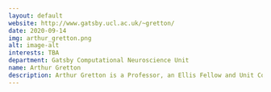 ```yaml
---
layout: default
website: http://www.gatsby.ucl.ac.uk/~gretton/
date: 2020-09-14
img: arthur_gretton.png
alt: image-alt
interests: TBA
department: Gatsby Computational Neuroscience Unit
name: Arthur Gretton
description: Arthur Gretton is a Professor, an Ellis Fellow and Unit Coordinator, and Director, Centre for Computational Statistics and ML (CSML) at UCL).His research interests are in design and training of generative models, both implicit (e.g. GANs) and explicit (high/infinite dimensional exponential family models), nonparametric hypothesis testing, and kernel methods. He was awarded the Best paper award (NeurIPS 2017), Best student paper runner up (NeurIPS 2009), 9 NeurIPS orals. He is an Associate editor, IEEE TPAMI (until 2013), action Editor JMLR, area chair/Senior area chair of NeurIPS (x3), ICML (x2), COLT, and the RSS Research Section Committee (from 2020). He is a program chair with C. Robert of AISTATS 2016, ICML 2018 tutorials chair with R. Salakhudinov, an ICML 2019 workshops chair with H. Lee, program chair of Dali 2019 with S. Mohammed, K. Muandet, and a co-organiser of the  Machine Learning Summer School 2019 with Marc Deisenroth. He currently supervises8 students (incl. 2 from Deepmind) and 2 postdocs. He has ongoing long-term collaborations with ISM Japan, Penn State, ENS Paris-Saclay, MSR New England, MPI for Intelligent Systems. He is a Scientific adviser for Babylon Health.
---
```

